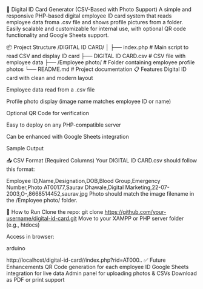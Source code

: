 🪪 Digital ID Card Generator (CSV-Based with Photo Support)
A simple and responsive PHP-based digital employee ID card system that 
reads employee data froma .csv file and shows profile pictures from a folder. 
Easily scalable and customizable for internal use, with optional 
QR code functionality and Google Sheets support.

📦 Project Structure
/DIGITAL ID CARD/
│
├── index.php                  # Main script to read CSV and display ID card
├── DIGITAL ID CARD.csv        # CSV file with employee data
├── /Employee photo/           # Folder containing employee profile photos
└── README.md                  # Project documentation
📋 Features
Digital ID card with clean and modern layout

Employee data read from a .csv file

Profile photo display (image name matches employee ID or name)


Optional QR Code for verification

Easy to deploy on any PHP-compatible server

Can be enhanced with Google Sheets integration

Sample Output

📥 CSV Format (Required Columns)
Your DIGITAL ID CARD.csv should follow this format:

Employee ID,Name,Designation,DOB,Blood Group,Emergency Number,Photo
AT00177,Saurav Dhawale,Digital Marketing,22-07-2003,O-,8668514452,saurav.jpg
Photo should match the image filename in the /Employee photo/ folder.

🚀 How to Run
Clone the repo:
git clone https://github.com/your-username/digital-id-card.git
Move to your XAMPP or PHP server folder (e.g., htdocs)

Access in browser:

arduino

http://localhost/digital-id-card//index.php?rid=AT000..
✅ Future Enhancements
QR Code generation for each employee ID
Google Sheets integration for live data
Admin panel for uploading photos & CSVs
Download as PDF or print support

